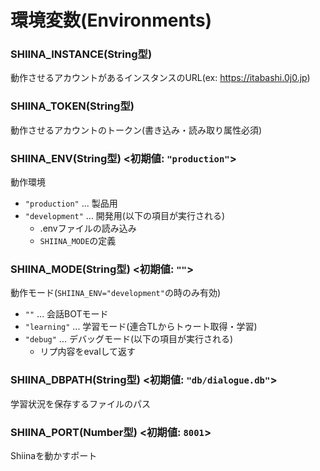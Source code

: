 # 環境変数(Environments)


### SHIINA_INSTANCE(String型)
動作させるアカウントがあるインスタンスのURL(ex: https://itabashi.0j0.jp)


### SHIINA_TOKEN(String型)
動作させるアカウントのトークン(書き込み・読み取り属性必須)


### SHIINA_ENV(String型) <初期値: `"production"`>
動作環境
* `"production"` ... 製品用
* `"development"` ... 開発用(以下の項目が実行される)
  * .envファイルの読み込み
  * `SHIINA_MODE`の定義


### SHIINA_MODE(String型) <初期値: `""`>
動作モード(`SHIINA_ENV="development"`の時のみ有効)
* `""` ... 会話BOTモード
* `"learning"` ... 学習モード(連合TLからトゥート取得・学習)
* `"debug"` ... デバッグモード(以下の項目が実行される)
  * リプ内容をevalして返す


### SHIINA_DBPATH(String型) <初期値: `"db/dialogue.db"`>
学習状況を保存するファイルのパス


### SHIINA_PORT(Number型) <初期値: `8001`>
Shiinaを動かすポート
